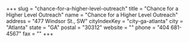 +++
slug = "chance-for-a-higher-level-outreach"
title = "Chance for a Higher Level Outreach"
name = "Chance for a Higher Level Outreach"
address = "477 Windsor St., SW"
cityIndexKey = "city-ga-atlanta"
city = "Atlanta"
state = "GA"
postal = "30312"
website = ""
phone = "404 681-4567"
fax = ""
+++
